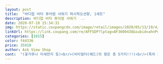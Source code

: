 ```yaml
---
layout: post 
title:  "바디럽 비타 퓨어썸 샤워기 퍼시픽오션향, 1세트" 
description: 바디럽 비타 퓨어썸 샤워기  ..
date: 2020-07-18 15:34:31 
img: https://static.coupangcdn.com/image/retail/images/2020/05/13/19/4/439f3a27-f06a-4389-9e0f-d13ed9d43285.jpg 
linkUrl: https://link.coupang.com/re/AFFSDP?lptag=AF3600438&subid=ahnPublicAsk&pageKey=1593339742&itemId=2722220403&vendorItemId=70712442057&traceid=V0-113-d703213ef705ef10 
categories: [1015] 
color: f44336 
price: 35910 
author: Ask View Shop 
cont:  "(꽃가루나 미세먼지 등)<br/>(비타필터(헤드)의 향은 총 5가지!!!)<br/>(특히 뜨거운 물에 더 잘 녹는다고 하네요)<br/>(헤드나 손잡이나 둘 다 투명하게<br/>35,900원에 판매하고 있고<br/>@@가격@@<br/>@@후기@@<br/>“비타필터(헤드)”에는<br/>“비타필터” 라는 것과 “퓨어필터” 이렇게 2가지인데요.<br/><br/>“비타필터”라는 건 헤드부분에 넣는 필터고<br/>“퓨어필터”라는 건 손잡이 안에 넣는 필터에요.<br/><br/>□ 결론 샤워기의 절수효과, 수압상승, 부드러우면서 미세하고 강한물살, 온천욕효과,  녹물등 불순물제거로 피부보호등을 원하신다면 아주 좋은제품이네요.<br/><br/>□ 구매이유<br/>□ 내구성과 편리성<br/>□ 디자인<br/>□ 수압, 물살<br/>□ 유지비<br/>□ 향<br/>□ 향필터<br/>□후기 첫째아이가 아기때부터 아토피가 심해 연수기를 오랫동안 사용하다 이사오면서 연수기를 사용하지 않았네요.<br/><br/>강력한 이유가 알고보니 살수판이라는 것 때문인데요.<br/><br/>강력한데 뭔가 부드러운 느낌?<br/>고급진 향이에요! 절대 저렴이 방향제 향과는 거리가 멀어요^^<br/>그 때 교체하심 됩니다.<br/><br/>그래서그런지 수압이 부드러우면서도 강력해요.<br/><br/>그렇지만 살갗에 따갑지는 않고 부드럽습니다.<br/><br/>그렇지만 좋은물을 누리려면 그만한 비용지불은 불가피한것 같아요.<br/> 정수기 사용때 처럼요.<br/><br/>그리고 “퓨어필터(손잡이)”는<br/>그리고 특이한 게 이 샤워기는<br/>그리고 퓨어필터(손잡이)의 교체시기는<br/>그에 따른 필터교체비용이 든다는 점ㅠㅠ<br/>그치만 퓨어썸 샤워기는 그런 걱정을 덜 수 있는 제품이라고 생각합니다<br/>급한 마음에 다이소에서 5천원짜리 샤워기로<br/>기분 좋은 향기가 솔솔 올라옵니다.<br/><br/>기존 샤워기가 오래쓰다보니 은색코팅이 벗겨지고 날카로운면이 생겨서 구입함.<br/><br/>꼭대기층이라 수압도 약하고해서 본제품을 구입하게 되었습니다.<br/><br/>나름 괜찮을 만한 물건들이 꽤 있더라구요.<br/><br/>다른 샤워기와는 달리 물살도 정말 강력합니다.<br/><br/>다른 향은 어떨지 종류별로 하나씩 다 써보고 싶어요!<br/>다만 한가지 단점은 있어요.<br/><br/>단, 쓰는데 문제만 없다면요^^<br/>대신 퓨어필터(손잡이)는 있어야 해요.<br/><br/>대충 찾아보니 쿠팡가격으로<br/>동영상도 첨부했는데 물살이 미세하고 균일하면서 강합니다.<br/><br/>디자인도 깔끔하니 진짜 넘 이쁘네요.<br/><br/>디자인은 두말할 필요가 없는것 같습니다.<br/> 향기필터가없는 기존 제품보다 직경이 더 커져서 시원시원 물이 넓게 잘 나옵니다.<br/><br/>때마침 “바디럽 퓨어썸 비타” 샤워기를 발견해서<br/>레몬 370개와 같은 비타민C가 함유되어 있어서<br/>로켓 와우 회원가는 33,000원에 판매되네요!<br/>막상 사용한 건 이번이 처음인데요.<br/><br/>매우 불안하다고 생각합니다.<br/><br/>머리아프거나 싼 인공향이 아니라 고급호텔 온천탕에서 나는 고급지며 자연스러운향<br/>먼지나 녹, 각종 불순물을 걸러주는 필터에요.<br/><br/>모두 녹았다면 교체하심 됩니다.<br/><br/>무엇보다 깨끗한 물로 씻으니 더 안심이 되더라구요.<br/><br/>물론 사용하는 물의 양과 온도에 따라<br/>물론 이 바디럽샤워기도 쓰면서 문제가 없다면야<br/>물론 이 필터에 대한 설명은 제품상자에도 적혀 있지만... <br/>!!!<br/>물에서 좋아하는 향기가 나니 기분이 몽글몽글 좋아요!<br/>물을 세게 안 틀고 반만 틀었는데도 엄청 쎄네요!<br/>물줄기가 나오는 판(?)부분을 말해요.<br/><br/>뭐 솔직히 이정도의 제품이라면<br/>바디럽이라는 브랜드는 들어보기는 했지만<br/>보통 4인기준으로 약 2030일(1개월) 정도래요.<br/><br/>보통 약 23개월 정도구요.<br/><br/>본체 재질특성(pc,abs)과 녹슬지 않는 스테인리스 재질특성상 내구성이 좋게 구성되어 있네요.<br/> 필터교체도 단순하고 편리합니다.<br/><br/>비타민C, 보습, 향기, 염소제거까지 더 해준다니 너무 좋네요^^<br/>비타민이 들어있고, 향기가 나는 필터지만<br/>비타샤워기는 앞쪽에 비타필터를 추가장착하고 사용하는 제품인데요<br/>비타필터(헤드)가 2차로 염소제거, 비타민공급, 보습, 향기까지 제공해줘요.<br/><br/>비타필터(헤드)가 들어있어서 그런지 샤워기를 틀면<br/>비타필터(헤드)는 1개에 대충 11,000원정도.<br/><br/>비타필터(헤드)의 교체시기는<br/>사용할 때마다 욕실 가득 향기도 좋고<br/>살수판이라는 건 샤워기 헤드에서<br/>샤워기 뿐만 아니라 마약이불이나 토퍼, 베개 등<br/>샤워기를 틀면 옆에서 바람이 느껴집니다.<br/><br/>샤워를 하는 것이 물 1리터를 마시는 것과 효과가 같다고 합니다<br/>샤워를 하는 동안 비타필터에서<br/>샤워하면서 정수는 물론 비타민 C와 보습, 향기까지 케어된다니<br/>소방차로 식수공급을 한 적도 있었구요ㅠ<br/>속이 다 보여서 바로바로 확인할 수 있어요)<br/>솔직히 있어도 되고 없어도 됩니다.<br/><br/>수돗물은 잘 정수되어서 공급된다고 해도<br/>수압과 물살이 아주 마음에 듭니다.<br/><br/>수압상승기능이 있어서 저희집 같은 경우에는<br/>쉽게 말해서 이 샤워기는 2중 필터로 되어 있고<br/>식수로는 당연히 불안하고 피부에 직접 닿는 생활용수로도<br/>신기한것은 여과필터와 향기필터가 두개나 들어가는데 오히려 수압과 물줄기가 강해지는것이 기술력인것 같습니다.<br/><br/>심하거나(변색되거나) 수압이 약해지면<br/>아이 씻기고 나니 아이머리에서 비타필터 향이 나네요^^<br/>아이는 향이 없는 바디헤어제품을 쓰는데<br/>안그래도 집에 있는 샤워기가 말썽을 부려서<br/>여름시즌에는 오션향만한것이 없는것같아요.<br/> 온천욕하는것처럼 미끌미끌한 물에 은은하고 상쾌한 향이 힐링타임을 선사해줍니다.<br/><br/>염소제거, 비타민공급, 보습, 향기가 나는 필터에요.<br/><br/>완전 머스크향도 아니고... <br/>어떻게 설명해야할지 모르겠지만<br/>요즘 얼마나 만족하고 있는지 몰라요.<br/><br/>요즘 티비 광고에 배우 현빈님이 모델인 퓨어썸 샤워기 많이 나오죠<br/>육안상으로 비타필터의 덩어리가<br/>육안상으로 퓨어필터의 오염도가<br/>이 또한 가정 내 수질환경에 따라<br/>이 말은 즉슨 적은 물로도 시원시원한 샤워가 가능해서<br/>이 샤워기가 일명 현빈샤워기라고도 한다면서요?<br/>이 샤워기의 살수판이 수압을 상승시켜준다고 하네요.<br/><br/>이 역시도 수압이 별로라 억지로 쓰고 있네요.<br/><br/>이러한 특성상 절수효과가 뛰어납니다.<br/><br/>이번에는 샤워기를 써 봤으니까 다음에는<br/>일반샤워기는 망가질때까지 추가비용없이 사용이 가능하나 본제품은 필터교체비가 부담이긴하네요.<br/><br/>저 또한 광고는 몇 번 봤지만 실물로 보니까<br/>저 역시 아이를 키우고 있는 입장이고<br/>저는 운좋게 쿠팡 체험단에 당첨되었어요!<br/>저는 지금 한 5일? 정도를 사용했는데요.<br/><br/>저에게는 샤워시간이 휴식과 쉼을 가져다 주는데, 일상을 벗어나 온천여행을 온듯한 힐링타임을 선사해주네요.<br/><br/>적은 물로도 샴푸, 바디워시등을 빠른 시간내에 씻어내줍니다.<br/><br/>절수 효과도 있는거구요!<br/>정말 만족하고 다 좋은데!!!<br/>정수기용으로 쓰이는 세디먼트필터라서<br/>제가 느끼기엔 머스크 향 비슷하달까.<br/>.<br/>?<br/>제가 생각했던 것 보다는 좀 짧은 것 같고<br/>제가 선택한 향은 “퍼시픽오션”향인데요.<br/><br/>제가 쓰는 파란색 퍼시픽 오션의 향은 자몽+마른바다 소금향 이라고 되어있는데<br/>제주도라 수질은 깨끗하지만 거주하는 아파트가 오래되어 노후 배관이 찜찜했어요<br/>제품은 수압, 향기, 효과(성능) 등<br/>주기는 달라질 수 있다고 합니다.<br/><br/>주기는 달라질 수 있다네요.<br/><br/>진심 엄청 맘에 들어요.<br/> 진짜 넘 맘에 듭니다.<br/><br/>집까지 오는 배관들에서 중금속이나 녹물등 오염 물질이 많이 녹아든다고 해요<br/>짧다보니 교체를 자주 해야한다는 점과<br/>참고로 비타필터(헤드)는 굳이 안 넣고 쓰셔도 돼요.<br/><br/>처음에 물을 틀면 노란색 물이 나와서 찝찝했구요.<br/><br/>침구류 쪽으로도 한 번 써보고 싶어요.<br/><br/>투명본체에 스테인리스 샤워기망 디자인은 아주 멋스러웠습니다.<br/><br/>퍼시픽오션 향 외에도 4가지가 더 있더라구요.<br/><br/>평생 쓸 것 같아요.<br/> 그만큼 현재로써는 맘에 들어요.<br/><br/>품질이 소문대로 갑입니다.<br/><br/>퓨어필터(손잡이)가 1차로 녹물과 각종 불순물을 걸러주고<br/>퓨어필터(손잡이)는 1개에 대충 5,000원정도.<br/><br/>피부도, 기분도 좋아질 것 같네요^^<br/>필터가 2개나 들어가더라구요.<br/><br/>필터가 달린 고압 샤워기에요<br/>필터가 있어서 정수기능은 당연하고<br/>필터교체비용이 들어도 전 꾸준히 쓸 자신있어요.<br/><br/>필터교체시기가<br/>하루하루를 버티고 있는 중인데요.<br/><br/>한동안 한 지역에서 녹물이 심한 나머지 빨간 물이 나와서<br/>향이 제 취향에 가깝네요^^<br/>향필터를 빼고써도 되는지 안되는지 설명이 없어서 처음에 구매를 망설였는데 향필터를 빼도 동일한 기능이 됩니다.<br/> 향필터가 필요할때도 있지만 필요치 않을때도 있는데 이부분 참 좋네요.<br/><br/>" 
---
```

